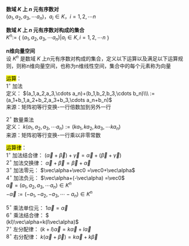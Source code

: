 **数域 $K$ 上 $n$ 元有序数对**  
$(a_1,a_2,a_3,\cdots a_n)，a_i\in K，i=1,2,\cdots n$  
  
**数域 $K$ 上 $n$ 元有序数对构成的集合**  
$K^n:=$ { $(a_1,a_2,a_3,\cdots a_n)|a_i\in K,i=1,2,\cdots n$ }  
  
**n维向量空间**  
设 $K^n$ 是数域 $K$ 上n元有序数对构成的集合，定义以下运算以及满足以下运算规则，则称n维向量空间，也称为n维线性空间，集合中的每个元素称为向量  
  
  
  
  
<mark>运算</mark>：  
$1^\circ$ 加法  
定义： $(a_1,a_2,a_3,\cdots a_n)+(b_1,b_2,b_3,\cdots b_n)\\\  
:=(a_1+b_1,a_2+b_2,a_3+b_3,\cdots a_n+b_n)$  
来源：矩阵初等行变换-一行倍数加到另外一行  
  
$2^\circ$ 数量乘法  
定义： $k(a_1,a_2,a_3,\cdots a_n)  
:=(ka_1,ka_2,ka_3,\cdots ka_n)$  
来源：矩阵初等行变换-一行乘以非零常数  
  
<mark>运算律</mark>：  
$1^\circ$ 加法结合律： $(\vec\alpha+\vec\beta)+\vec\gamma=\vec\alpha+(\vec\beta+\vec\gamma)$  
$2^\circ$ 加法交换律： $\vec\alpha+\vec\beta  
=\vec\beta+\vec\alpha$  
$3^\circ$ 加法零元： $\vec\alpha+\vec0  
=\vec0+\vec\alpha$  
$4^\circ$ 加法负元： $\vec\alpha+(-\vec\alpha)  
=\vec0$  
$\vec\alpha=(a_1,a_2,a_3,\cdots a_n)\in K^n$  
$-\vec\alpha:=(-a_1,-a_2,-a_3,\cdots -a_n)\in K^n$  
  
$5^\circ$ 乘法单位元： $1\vec\alpha=\vec\alpha$  
$6^\circ$ 乘法结合律： $  
(kl)\vec\alpha=k(l\vec\alpha)$  
$7^\circ$ 左分配律： $(k+l)\vec\alpha  
=k\vec\alpha+l\vec\alpha$  
$8^\circ$ 右分配律： $k(\vec\alpha+\vec\beta)  
=k\vec\alpha+k\vec\beta$  
  
